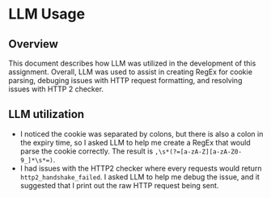 # LLM Usage

## Overview

This document describes how LLM was utilized in the development of this assignment. Overall, LLM was used to assist in creating RegEx for cookie parsing, debuging issues with HTTP request formatting, and resolving issues with HTTP 2 checker.

## LLM utilization

- I noticed the cookie was separated by colons, but there is also a colon in the expiry time, so I asked LLM to help me create a RegEx that would parse the cookie correctly. The result is `,\s*(?=[a-zA-Z][a-zA-Z0-9_]*\s*=)`.
- I had issues with the HTTP2 checker where every requests would return `http2_handshake_failed`. I asked LLM to help me debug the issue, and it suggested that I print out the raw HTTP request being sent.
